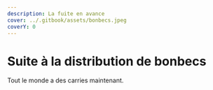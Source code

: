 ```yaml
---
description: La fuite en avance
cover: ../.gitbook/assets/bonbecs.jpeg
coverY: 0
---
```


# Suite à la distribution de bonbecs

Tout le monde a des carries maintenant.
